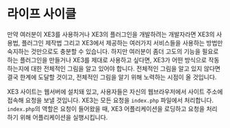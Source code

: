 # 라이프 사이클

만약 여러분이 XE3를 사용하거나 XE3의 플러그인을 개발하려는 개발자라면 XE3의 사용법, 플러그인 제작법 그리고 XE3에서 제공하는 여러가지 서비스들을 사용하는 방법만 숙지하는 것만으로도 충분할 수 있습니다. 하지만 여러분이 좀더 고도의 기능을 필요로 하는 플러그인을 만들거나 XE3를 제대로 사용하고 싶다면, XE3가 어떤 방식으로 작동하는지에 대한 전체적인 그림을 알고 있어야 합니다. 전체적인 그림을 알고 있지 않다면 결국 한계에 도달할 것이고, 전체적인 그림을 알기 위해 노력하는 시점이 올 것입니다.


XE3 사이트는 웹서버에 설치돼 있고, 사용자들은 자신의 웹브라우저에서 사이트 주소에 접속해 요청을 보낼 것입니다. XE3는 모든 요청을 `index.php` 파일에서 처리합니다. `index.php`의 역할은 요청이 들어왔을 때, XE3 어플리케이션을 로딩하고 요청을 처리하기 위해 어플리케이션을 실행시킵니다.

